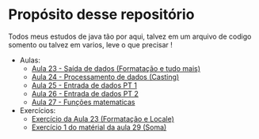 # Propósito desse repositório
Todos meus estudos de java tão por aqui, talvez em um arquivo de codigo somento ou talvez em varios, leve o que precisar !

- Aulas:
    - [Aula 23 - Saída de dados (Formatação e tudo mais)](https://github.com/CalebeEvangelista/Udemy-Java/blob/main/Aulas/Aula23.java)
    - [Aula 24 - Processamento de dados (Casting)](https://github.com/CalebeEvangelista/Udemy-Java/blob/main/Aulas/Aula24.java)
    - [Aula 25 - Entrada de dados PT 1](https://github.com/CalebeEvangelista/Udemy-Java/blob/main/Aulas/Aula25.java)
    - [Aula 26 - Entrada de dados PT 2](https://github.com/CalebeEvangelista/Udemy-Java/blob/main/Aulas/Aula26.java)
    - [Aula 27 - Funções matematicas](https://github.com/CalebeEvangelista/Udemy-Java/blob/main/Aulas/Aula27.java)
- Exercícios:
    - [Exercício da Aula 23 (Formatação e Locale)](https://github.com/CalebeEvangelista/Udemy-Java/blob/main/Exercicios/Exe23.java)
    - [Exercício 1 do matérial da aula 29 (Soma)](https://github.com/CalebeEvangelista/UdemyJava/blob/main/Exercicios/ExeOF01.java)
